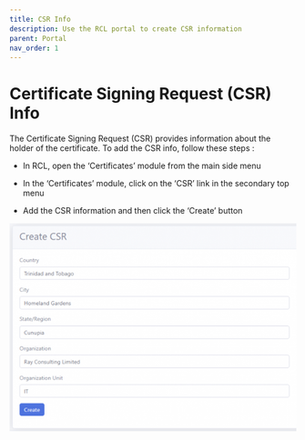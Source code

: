 ```yaml
---
title: CSR Info
description: Use the RCL portal to create CSR information
parent: Portal
nav_order: 1
---
```


# Certificate Signing Request (CSR) Info

The Certificate Signing Request (CSR) provides information about the holder of the certificate. To add the CSR info, follow these steps :

- In RCL, open the ‘Certificates’ module from the main side menu

- In the ‘Certificates’ module, click on the ‘CSR’ link in the secondary top menu

- Add the CSR information and then click the ‘Create’ button

![image](../images/portal/csr-create.png)


